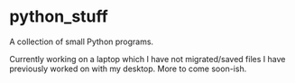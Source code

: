 # python_stuff
A collection of small Python programs.

Currently working on a laptop which I have not migrated/saved files I have previously worked on with my desktop.
More to come soon-ish.
